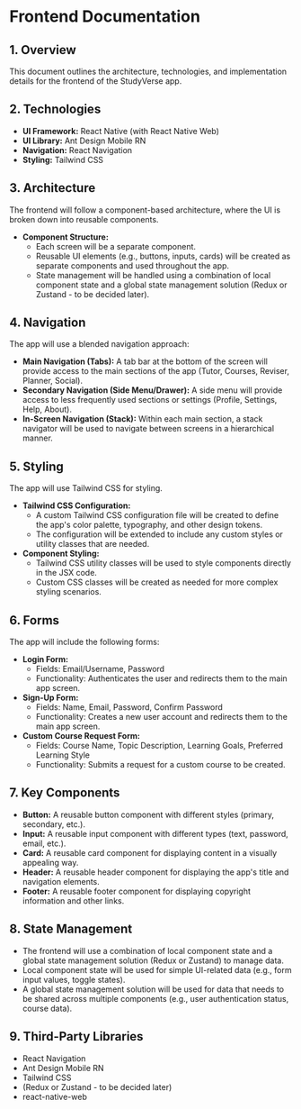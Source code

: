 # Frontend Documentation

## 1. Overview

This document outlines the architecture, technologies, and implementation details for the frontend of the StudyVerse app.

## 2. Technologies

*   **UI Framework:** React Native (with React Native Web)
*   **UI Library:** Ant Design Mobile RN
*   **Navigation:** React Navigation
*   **Styling:** Tailwind CSS

## 3. Architecture

The frontend will follow a component-based architecture, where the UI is broken down into reusable components.

*   **Component Structure:**
    *   Each screen will be a separate component.
    *   Reusable UI elements (e.g., buttons, inputs, cards) will be created as separate components and used throughout the app.
    *   State management will be handled using a combination of local component state and a global state management solution (Redux or Zustand - to be decided later).

## 4. Navigation

The app will use a blended navigation approach:

*   **Main Navigation (Tabs):** A tab bar at the bottom of the screen will provide access to the main sections of the app (Tutor, Courses, Reviser, Planner, Social).
*   **Secondary Navigation (Side Menu/Drawer):** A side menu will provide access to less frequently used sections or settings (Profile, Settings, Help, About).
*   **In-Screen Navigation (Stack):** Within each main section, a stack navigator will be used to navigate between screens in a hierarchical manner.

## 5. Styling

The app will use Tailwind CSS for styling.

*   **Tailwind CSS Configuration:**
    *   A custom Tailwind CSS configuration file will be created to define the app's color palette, typography, and other design tokens.
    *   The configuration will be extended to include any custom styles or utility classes that are needed.
*   **Component Styling:**
    *   Tailwind CSS utility classes will be used to style components directly in the JSX code.
    *   Custom CSS classes will be created as needed for more complex styling scenarios.

## 6. Forms

The app will include the following forms:

*   **Login Form:**
    *   Fields: Email/Username, Password
    *   Functionality: Authenticates the user and redirects them to the main app screen.
*   **Sign-Up Form:**
    *   Fields: Name, Email, Password, Confirm Password
    *   Functionality: Creates a new user account and redirects them to the main app screen.
*   **Custom Course Request Form:**
    *   Fields: Course Name, Topic Description, Learning Goals, Preferred Learning Style
    *   Functionality: Submits a request for a custom course to be created.

## 7. Key Components

*   **Button:** A reusable button component with different styles (primary, secondary, etc.).
*   **Input:** A reusable input component with different types (text, password, email, etc.).
*   **Card:** A reusable card component for displaying content in a visually appealing way.
*   **Header:** A reusable header component for displaying the app's title and navigation elements.
*   **Footer:** A reusable footer component for displaying copyright information and other links.

## 8. State Management

*   The frontend will use a combination of local component state and a global state management solution (Redux or Zustand) to manage data.
*   Local component state will be used for simple UI-related data (e.g., form input values, toggle states).
*   A global state management solution will be used for data that needs to be shared across multiple components (e.g., user authentication status, course data).

## 9. Third-Party Libraries

*   React Navigation
*   Ant Design Mobile RN
*   Tailwind CSS
*   (Redux or Zustand - to be decided later)
*   react-native-web